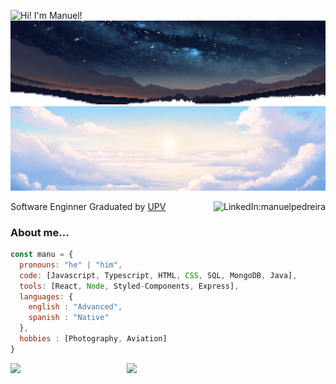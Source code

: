 ![Hi! I'm Manuel!](https://readme-typing-svg.herokuapp.com?font=Fira+Code&pause=2000&random=false&width=435&height=30&color=4292f7&lines=Hello!+I'm+Manuel;Hola!+Soy+Manuel)
![Head](https://raw.githubusercontent.com/ManuelPedreira/ManuelPedreira/main/img/night.png#gh-dark-mode-only)
![Head](https://raw.githubusercontent.com/ManuelPedreira/ManuelPedreira/main/img/day.png#gh-light-mode-only)

<a href="https://www.linkedin.com/in/manuelpedreira/" target="_blank"><img align="right" src="https://img.shields.io/badge/-manuelpedreira-blue?style=flat-square&logo=Linkedin&logoColor=white&link=https://www.linkedin.com/in/manuelpedreira/" alt="LinkedIn:manuelpedreira"></a>
<div>Software Enginner Graduated by <a href="http://www.upv.es">UPV</a></div>

### About me...  

```javascript
const manu = {
  pronouns: "he" | "him",
  code: [Javascript, Typescript, HTML, CSS, SQL, MongoDB, Java],
  tools: [React, Node, Styled-Components, Express],
  languages: {
    english : "Advanced",
    spanish : "Native"
  },
  hobbies : [Photography, Aviation]
}
```

<img align="right" width="63%" src="http://github-profile-summary-cards.vercel.app/api/cards/profile-details?username=manuelpedreira&theme=transparent">
<img width="30%" src="http://github-profile-summary-cards.vercel.app/api/cards/productive-time?username=manuelpedreira&theme=transparent&utcOffset=1">
